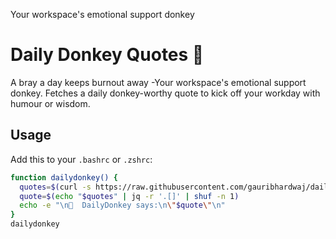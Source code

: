 
Your workspace's emotional support donkey

# Daily Donkey Quotes 🫏

A bray a day keeps burnout away -Your workspace's emotional support donkey.
Fetches a daily donkey-worthy quote to kick off your workday with humour or wisdom.

## Usage

Add this to your `.bashrc` or `.zshrc`:

```bash
function dailydonkey() {
  quotes=$(curl -s https://raw.githubusercontent.com/gauribhardwaj/daily-donkey-quotes/main/quotes.json)
  quote=$(echo "$quotes" | jq -r '.[]' | shuf -n 1)
  echo -e "\n🫏  DailyDonkey says:\n\"$quote\"\n"
}
dailydonkey
